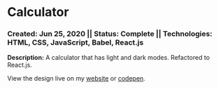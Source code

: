 # Calculator
### Created: Jun 25, 2020 || Status: Complete || Technologies: HTML, CSS, JavaScript, Babel, React.js

**Description:** A calculator that has light and dark modes. Refactored to React.js.

View the design live on my [website](https://tjonesdev.github.io/calculator_react) or [codepen](https://codepen.io/justkeepprogramming/pen/MWKoLjG).
